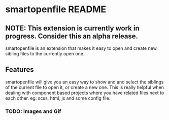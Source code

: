 # smartopenfile README

## NOTE: This extension is currently work in progress. Consider this an alpha release.

smartopenfile is an extension that makes it easy to open and create new
sibling files to the currently open one.

## Features

smartopenfile will give you an easy way to show and and select the siblings
of the current file to open it, or create a new one. This is really helpful when
dealing with component based projects where you have related files next to each
other. eg: scss, html, js and some config file. 

### TODO: Images and Gif